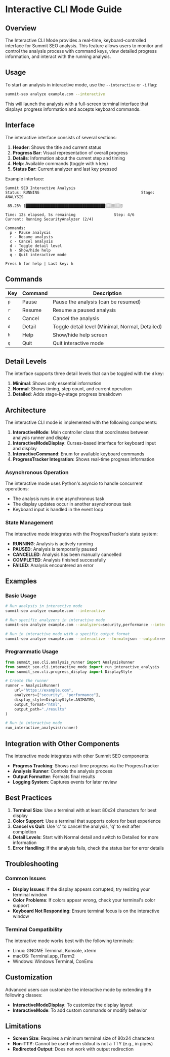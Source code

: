 # Interactive CLI Mode Guide

## Overview

The Interactive CLI Mode provides a real-time, keyboard-controlled interface for Summit SEO analysis. This feature allows users to monitor and control the analysis process with command keys, view detailed progress information, and interact with the running analysis.

## Usage

To start an analysis in interactive mode, use the `--interactive` or `-i` flag:

```bash
summit-seo analyze example.com --interactive
```

This will launch the analysis with a full-screen terminal interface that displays progress information and accepts keyboard commands.

## Interface

The interactive interface consists of several sections:

1. **Header**: Shows the title and current status
2. **Progress Bar**: Visual representation of overall progress
3. **Details**: Information about the current step and timing
4. **Help**: Available commands (toggle with `h` key)
5. **Status Bar**: Current analyzer and last key pressed

Example interface:

```
Summit SEO Interactive Analysis
Status: RUNNING                                             Stage: ANALYSIS

 85.25% [███████████████████████████████████░░░░░░░]

Time: 12s elapsed, 5s remaining                 Step: 4/6
Current: Running SecurityAnalyzer (2/4)

Commands:
  p - Pause analysis
  r - Resume analysis
  c - Cancel analysis
  d - Toggle detail level
  h - Show/hide help
  q - Quit interactive mode

Press h for help | Last key: h                                                
```

## Commands

| Key | Command | Description |
| --- | ------- | ----------- |
| `p` | Pause   | Pause the analysis (can be resumed) |
| `r` | Resume  | Resume a paused analysis |
| `c` | Cancel  | Cancel the analysis |
| `d` | Detail  | Toggle detail level (Minimal, Normal, Detailed) |
| `h` | Help    | Show/hide help screen |
| `q` | Quit    | Quit interactive mode |

## Detail Levels

The interface supports three detail levels that can be toggled with the `d` key:

1. **Minimal**: Shows only essential information
2. **Normal**: Shows timing, step count, and current operation
3. **Detailed**: Adds stage-by-stage progress breakdown

## Architecture

The interactive CLI mode is implemented with the following components:

1. **InteractiveMode**: Main controller class that coordinates between analysis runner and display
2. **InteractiveModeDisplay**: Curses-based interface for keyboard input and display
3. **InteractiveCommand**: Enum for available keyboard commands
4. **ProgressTracker Integration**: Shows real-time progress information

### Asynchronous Operation

The interactive mode uses Python's asyncio to handle concurrent operations:

- The analysis runs in one asynchronous task
- The display updates occur in another asynchronous task
- Keyboard input is handled in the event loop

### State Management

The interactive mode integrates with the ProgressTracker's state system:

- **RUNNING**: Analysis is actively running
- **PAUSED**: Analysis is temporarily paused
- **CANCELLED**: Analysis has been manually cancelled
- **COMPLETED**: Analysis finished successfully
- **FAILED**: Analysis encountered an error

## Examples

### Basic Usage

```bash
# Run analysis in interactive mode
summit-seo analyze example.com --interactive

# Run specific analyzers in interactive mode
summit-seo analyze example.com --analyzers=security,performance --interactive

# Run in interactive mode with a specific output format
summit-seo analyze example.com --interactive --format=json --output=results/
```

### Programmatic Usage

```python
from summit_seo.cli.analysis_runner import AnalysisRunner
from summit_seo.cli.interactive_mode import run_interactive_analysis
from summit_seo.cli.progress_display import DisplayStyle

# Create the runner
runner = AnalysisRunner(
    url="https://example.com",
    analyzers=["security", "performance"],
    display_style=DisplayStyle.ANIMATED,
    output_format="html",
    output_path="./results"
)

# Run in interactive mode
run_interactive_analysis(runner)
```

## Integration with Other Components

The interactive mode integrates with other Summit SEO components:

- **Progress Tracking**: Shows real-time progress via the ProgressTracker
- **Analysis Runner**: Controls the analysis process
- **Output Formatter**: Formats final results
- **Logging System**: Captures events for later review

## Best Practices

1. **Terminal Size**: Use a terminal with at least 80x24 characters for best display
2. **Color Support**: Use a terminal that supports colors for best experience
3. **Cancel vs Quit**: Use 'c' to cancel the analysis, 'q' to exit after completion
4. **Detail Levels**: Start with Normal detail and switch to Detailed for more information
5. **Error Handling**: If the analysis fails, check the status bar for error details

## Troubleshooting

### Common Issues

- **Display Issues**: If the display appears corrupted, try resizing your terminal window
- **Color Problems**: If colors appear wrong, check your terminal's color support
- **Keyboard Not Responding**: Ensure terminal focus is on the interactive window

### Terminal Compatibility

The interactive mode works best with the following terminals:

- Linux: GNOME Terminal, Konsole, xterm
- macOS: Terminal.app, iTerm2
- Windows: Windows Terminal, ConEmu

## Customization

Advanced users can customize the interactive mode by extending the following classes:

- **InteractiveModeDisplay**: To customize the display layout
- **InteractiveMode**: To add custom commands or modify behavior

## Limitations

- **Screen Size**: Requires a minimum terminal size of 80x24 characters
- **Non-TTY**: Cannot be used when stdout is not a TTY (e.g., in pipes)
- **Redirected Output**: Does not work with output redirection 